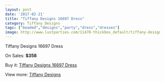 ```yaml
---
layout: post
date: '2017-02-21'
title: "Tiffany Designs 16697 Dress"
category: Tiffany Designs
tags: ["beaded","designs","party","dress","dresses"]
image: http://www.lustparties.com/11478-thickbox_default/tiffany-designs-16697-dress.jpg
---
```

Tiffany Designs 16697 Dress

On Sales: **$358**
<a href="https://www.lustparties.com/en/tiffany-designs/4128-tiffany-designs-16697-dress.html"><amp-img layout="responsive" width="600" height="600" src="//www.lustparties.com/11478-thickbox_default/tiffany-designs-16697-dress.jpg" alt="Tiffany Designs 16697 Dress 0" /></a>
<a href="https://www.lustparties.com/en/tiffany-designs/4128-tiffany-designs-16697-dress.html"><amp-img layout="responsive" width="600" height="600" src="//www.lustparties.com/11481-thickbox_default/tiffany-designs-16697-dress.jpg" alt="Tiffany Designs 16697 Dress 1" /></a>
<a href="https://www.lustparties.com/en/tiffany-designs/4128-tiffany-designs-16697-dress.html"><amp-img layout="responsive" width="600" height="600" src="//www.lustparties.com/11480-thickbox_default/tiffany-designs-16697-dress.jpg" alt="Tiffany Designs 16697 Dress 2" /></a>
<a href="https://www.lustparties.com/en/tiffany-designs/4128-tiffany-designs-16697-dress.html"><amp-img layout="responsive" width="600" height="600" src="//www.lustparties.com/11479-thickbox_default/tiffany-designs-16697-dress.jpg" alt="Tiffany Designs 16697 Dress 3" /></a>

Buy it: [Tiffany Designs 16697 Dress](https://www.lustparties.com/en/tiffany-designs/4128-tiffany-designs-16697-dress.html "Tiffany Designs 16697 Dress")

View more: [Tiffany Designs](https://www.lustparties.com/en/19-tiffany-designs "Tiffany Designs")